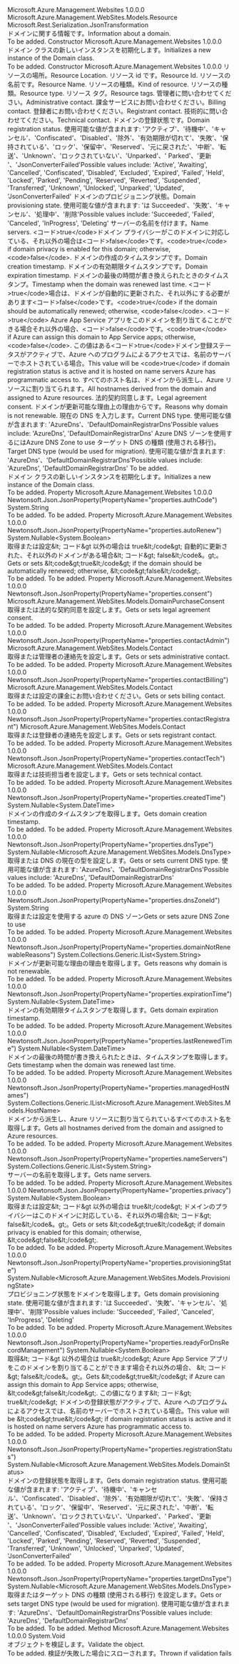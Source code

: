 <Type Name="Domain" FullName="Microsoft.Azure.Management.WebSites.Models.Domain">
  <TypeSignature Language="C#" Value="public class Domain : Microsoft.Azure.Management.WebSites.Models.Resource" />
  <TypeSignature Language="ILAsm" Value=".class public auto ansi beforefieldinit Domain extends Microsoft.Azure.Management.WebSites.Models.Resource" />
  <TypeSignature Language="DocId" Value="T:Microsoft.Azure.Management.WebSites.Models.Domain" />
  <TypeSignature Language="VB.NET" Value="Public Class Domain&#xA;Inherits Resource" />
  <TypeSignature Language="F#" Value="type Domain = class&#xA;    inherit Resource" />
  <AssemblyInfo>
    <AssemblyName>Microsoft.Azure.Management.Websites</AssemblyName>
    <AssemblyVersion>1.0.0.0</AssemblyVersion>
  </AssemblyInfo>
  <Base>
    <BaseTypeName>Microsoft.Azure.Management.WebSites.Models.Resource</BaseTypeName>
  </Base>
  <Interfaces />
  <Attributes>
    <Attribute>
      <AttributeName>Microsoft.Rest.Serialization.JsonTransformation</AttributeName>
    </Attribute>
  </Attributes>
  <Docs>
    <summary>
            <span data-ttu-id="e4c34-101">ドメインに関する情報です。</span><span class="sxs-lookup"><span data-stu-id="e4c34-101">Information about a domain.</span></span>
            </summary>
    <remarks>To be added.</remarks>
  </Docs>
  <Members>
    <Member MemberName=".ctor">
      <MemberSignature Language="C#" Value="public Domain ();" />
      <MemberSignature Language="ILAsm" Value=".method public hidebysig specialname rtspecialname instance void .ctor() cil managed" />
      <MemberSignature Language="DocId" Value="M:Microsoft.Azure.Management.WebSites.Models.Domain.#ctor" />
      <MemberSignature Language="VB.NET" Value="Public Sub New ()" />
      <MemberType>Constructor</MemberType>
      <AssemblyInfo>
        <AssemblyName>Microsoft.Azure.Management.Websites</AssemblyName>
        <AssemblyVersion>1.0.0.0</AssemblyVersion>
      </AssemblyInfo>
      <Parameters />
      <Docs>
        <summary>
            <span data-ttu-id="e4c34-102">ドメイン クラスの新しいインスタンスを初期化します。</span><span class="sxs-lookup"><span data-stu-id="e4c34-102">Initializes a new instance of the Domain class.</span></span>
            </summary>
        <remarks>To be added.</remarks>
      </Docs>
    </Member>
    <Member MemberName=".ctor">
      <MemberSignature Language="C#" Value="public Domain (string location, string id = null, string name = null, string kind = null, string type = null, System.Collections.Generic.IDictionary&lt;string,string&gt; tags = null, Microsoft.Azure.Management.WebSites.Models.Contact contactAdmin = null, Microsoft.Azure.Management.WebSites.Models.Contact contactBilling = null, Microsoft.Azure.Management.WebSites.Models.Contact contactRegistrant = null, Microsoft.Azure.Management.WebSites.Models.Contact contactTech = null, Nullable&lt;Microsoft.Azure.Management.WebSites.Models.DomainStatus&gt; registrationStatus = null, Nullable&lt;Microsoft.Azure.Management.WebSites.Models.ProvisioningState&gt; provisioningState = null, System.Collections.Generic.IList&lt;string&gt; nameServers = null, Nullable&lt;bool&gt; privacy = null, Nullable&lt;DateTime&gt; createdTime = null, Nullable&lt;DateTime&gt; expirationTime = null, Nullable&lt;DateTime&gt; lastRenewedTime = null, Nullable&lt;bool&gt; autoRenew = null, Nullable&lt;bool&gt; readyForDnsRecordManagement = null, System.Collections.Generic.IList&lt;Microsoft.Azure.Management.WebSites.Models.HostName&gt; managedHostNames = null, Microsoft.Azure.Management.WebSites.Models.DomainPurchaseConsent consent = null, System.Collections.Generic.IList&lt;string&gt; domainNotRenewableReasons = null, Nullable&lt;Microsoft.Azure.Management.WebSites.Models.DnsType&gt; dnsType = null, string dnsZoneId = null, Nullable&lt;Microsoft.Azure.Management.WebSites.Models.DnsType&gt; targetDnsType = null, string authCode = null);" />
      <MemberSignature Language="ILAsm" Value=".method public hidebysig specialname rtspecialname instance void .ctor(string location, string id, string name, string kind, string type, class System.Collections.Generic.IDictionary`2&lt;string, string&gt; tags, class Microsoft.Azure.Management.WebSites.Models.Contact contactAdmin, class Microsoft.Azure.Management.WebSites.Models.Contact contactBilling, class Microsoft.Azure.Management.WebSites.Models.Contact contactRegistrant, class Microsoft.Azure.Management.WebSites.Models.Contact contactTech, valuetype System.Nullable`1&lt;valuetype Microsoft.Azure.Management.WebSites.Models.DomainStatus&gt; registrationStatus, valuetype System.Nullable`1&lt;valuetype Microsoft.Azure.Management.WebSites.Models.ProvisioningState&gt; provisioningState, class System.Collections.Generic.IList`1&lt;string&gt; nameServers, valuetype System.Nullable`1&lt;bool&gt; privacy, valuetype System.Nullable`1&lt;valuetype System.DateTime&gt; createdTime, valuetype System.Nullable`1&lt;valuetype System.DateTime&gt; expirationTime, valuetype System.Nullable`1&lt;valuetype System.DateTime&gt; lastRenewedTime, valuetype System.Nullable`1&lt;bool&gt; autoRenew, valuetype System.Nullable`1&lt;bool&gt; readyForDnsRecordManagement, class System.Collections.Generic.IList`1&lt;class Microsoft.Azure.Management.WebSites.Models.HostName&gt; managedHostNames, class Microsoft.Azure.Management.WebSites.Models.DomainPurchaseConsent consent, class System.Collections.Generic.IList`1&lt;string&gt; domainNotRenewableReasons, valuetype System.Nullable`1&lt;valuetype Microsoft.Azure.Management.WebSites.Models.DnsType&gt; dnsType, string dnsZoneId, valuetype System.Nullable`1&lt;valuetype Microsoft.Azure.Management.WebSites.Models.DnsType&gt; targetDnsType, string authCode) cil managed" />
      <MemberSignature Language="DocId" Value="M:Microsoft.Azure.Management.WebSites.Models.Domain.#ctor(System.String,System.String,System.String,System.String,System.String,System.Collections.Generic.IDictionary{System.String,System.String},Microsoft.Azure.Management.WebSites.Models.Contact,Microsoft.Azure.Management.WebSites.Models.Contact,Microsoft.Azure.Management.WebSites.Models.Contact,Microsoft.Azure.Management.WebSites.Models.Contact,System.Nullable{Microsoft.Azure.Management.WebSites.Models.DomainStatus},System.Nullable{Microsoft.Azure.Management.WebSites.Models.ProvisioningState},System.Collections.Generic.IList{System.String},System.Nullable{System.Boolean},System.Nullable{System.DateTime},System.Nullable{System.DateTime},System.Nullable{System.DateTime},System.Nullable{System.Boolean},System.Nullable{System.Boolean},System.Collections.Generic.IList{Microsoft.Azure.Management.WebSites.Models.HostName},Microsoft.Azure.Management.WebSites.Models.DomainPurchaseConsent,System.Collections.Generic.IList{System.String},System.Nullable{Microsoft.Azure.Management.WebSites.Models.DnsType},System.String,System.Nullable{Microsoft.Azure.Management.WebSites.Models.DnsType},System.String)" />
      <MemberSignature Language="VB.NET" Value="Public Sub New (location As String, Optional id As String = null, Optional name As String = null, Optional kind As String = null, Optional type As String = null, Optional tags As IDictionary(Of String, String) = null, Optional contactAdmin As Contact = null, Optional contactBilling As Contact = null, Optional contactRegistrant As Contact = null, Optional contactTech As Contact = null, Optional registrationStatus As Nullable(Of DomainStatus) = null, Optional provisioningState As Nullable(Of ProvisioningState) = null, Optional nameServers As IList(Of String) = null, Optional privacy As Nullable(Of Boolean) = null, Optional createdTime As Nullable(Of DateTime) = null, Optional expirationTime As Nullable(Of DateTime) = null, Optional lastRenewedTime As Nullable(Of DateTime) = null, Optional autoRenew As Nullable(Of Boolean) = null, Optional readyForDnsRecordManagement As Nullable(Of Boolean) = null, Optional managedHostNames As IList(Of HostName) = null, Optional consent As DomainPurchaseConsent = null, Optional domainNotRenewableReasons As IList(Of String) = null, Optional dnsType As Nullable(Of DnsType) = null, Optional dnsZoneId As String = null, Optional targetDnsType As Nullable(Of DnsType) = null, Optional authCode As String = null)" />
      <MemberSignature Language="F#" Value="new Microsoft.Azure.Management.WebSites.Models.Domain : string * string * string * string * string * System.Collections.Generic.IDictionary&lt;string, string&gt; * Microsoft.Azure.Management.WebSites.Models.Contact * Microsoft.Azure.Management.WebSites.Models.Contact * Microsoft.Azure.Management.WebSites.Models.Contact * Microsoft.Azure.Management.WebSites.Models.Contact * Nullable&lt;Microsoft.Azure.Management.WebSites.Models.DomainStatus&gt; * Nullable&lt;Microsoft.Azure.Management.WebSites.Models.ProvisioningState&gt; * System.Collections.Generic.IList&lt;string&gt; * Nullable&lt;bool&gt; * Nullable&lt;DateTime&gt; * Nullable&lt;DateTime&gt; * Nullable&lt;DateTime&gt; * Nullable&lt;bool&gt; * Nullable&lt;bool&gt; * System.Collections.Generic.IList&lt;Microsoft.Azure.Management.WebSites.Models.HostName&gt; * Microsoft.Azure.Management.WebSites.Models.DomainPurchaseConsent * System.Collections.Generic.IList&lt;string&gt; * Nullable&lt;Microsoft.Azure.Management.WebSites.Models.DnsType&gt; * string * Nullable&lt;Microsoft.Azure.Management.WebSites.Models.DnsType&gt; * string -&gt; Microsoft.Azure.Management.WebSites.Models.Domain" Usage="new Microsoft.Azure.Management.WebSites.Models.Domain (location, id, name, kind, type, tags, contactAdmin, contactBilling, contactRegistrant, contactTech, registrationStatus, provisioningState, nameServers, privacy, createdTime, expirationTime, lastRenewedTime, autoRenew, readyForDnsRecordManagement, managedHostNames, consent, domainNotRenewableReasons, dnsType, dnsZoneId, targetDnsType, authCode)" />
      <MemberType>Constructor</MemberType>
      <AssemblyInfo>
        <AssemblyName>Microsoft.Azure.Management.Websites</AssemblyName>
        <AssemblyVersion>1.0.0.0</AssemblyVersion>
      </AssemblyInfo>
      <Parameters>
        <Parameter Name="location" Type="System.String" />
        <Parameter Name="id" Type="System.String" />
        <Parameter Name="name" Type="System.String" />
        <Parameter Name="kind" Type="System.String" />
        <Parameter Name="type" Type="System.String" />
        <Parameter Name="tags" Type="System.Collections.Generic.IDictionary&lt;System.String,System.String&gt;" />
        <Parameter Name="contactAdmin" Type="Microsoft.Azure.Management.WebSites.Models.Contact" />
        <Parameter Name="contactBilling" Type="Microsoft.Azure.Management.WebSites.Models.Contact" />
        <Parameter Name="contactRegistrant" Type="Microsoft.Azure.Management.WebSites.Models.Contact" />
        <Parameter Name="contactTech" Type="Microsoft.Azure.Management.WebSites.Models.Contact" />
        <Parameter Name="registrationStatus" Type="System.Nullable&lt;Microsoft.Azure.Management.WebSites.Models.DomainStatus&gt;" />
        <Parameter Name="provisioningState" Type="System.Nullable&lt;Microsoft.Azure.Management.WebSites.Models.ProvisioningState&gt;" />
        <Parameter Name="nameServers" Type="System.Collections.Generic.IList&lt;System.String&gt;" />
        <Parameter Name="privacy" Type="System.Nullable&lt;System.Boolean&gt;" />
        <Parameter Name="createdTime" Type="System.Nullable&lt;System.DateTime&gt;" />
        <Parameter Name="expirationTime" Type="System.Nullable&lt;System.DateTime&gt;" />
        <Parameter Name="lastRenewedTime" Type="System.Nullable&lt;System.DateTime&gt;" />
        <Parameter Name="autoRenew" Type="System.Nullable&lt;System.Boolean&gt;" />
        <Parameter Name="readyForDnsRecordManagement" Type="System.Nullable&lt;System.Boolean&gt;" />
        <Parameter Name="managedHostNames" Type="System.Collections.Generic.IList&lt;Microsoft.Azure.Management.WebSites.Models.HostName&gt;" />
        <Parameter Name="consent" Type="Microsoft.Azure.Management.WebSites.Models.DomainPurchaseConsent" />
        <Parameter Name="domainNotRenewableReasons" Type="System.Collections.Generic.IList&lt;System.String&gt;" />
        <Parameter Name="dnsType" Type="System.Nullable&lt;Microsoft.Azure.Management.WebSites.Models.DnsType&gt;" />
        <Parameter Name="dnsZoneId" Type="System.String" />
        <Parameter Name="targetDnsType" Type="System.Nullable&lt;Microsoft.Azure.Management.WebSites.Models.DnsType&gt;" />
        <Parameter Name="authCode" Type="System.String" />
      </Parameters>
      <Docs>
        <param name="location"><span data-ttu-id="e4c34-103">リソースの場所。</span><span class="sxs-lookup"><span data-stu-id="e4c34-103">Resource Location.</span></span></param>
        <param name="id"><span data-ttu-id="e4c34-104">リソース id です。</span><span class="sxs-lookup"><span data-stu-id="e4c34-104">Resource Id.</span></span></param>
        <param name="name"><span data-ttu-id="e4c34-105">リソースの名前です。</span><span class="sxs-lookup"><span data-stu-id="e4c34-105">Resource Name.</span></span></param>
        <param name="kind"><span data-ttu-id="e4c34-106">リソースの種類。</span><span class="sxs-lookup"><span data-stu-id="e4c34-106">Kind of resource.</span></span></param>
        <param name="type"><span data-ttu-id="e4c34-107">リソースの種類。</span><span class="sxs-lookup"><span data-stu-id="e4c34-107">Resource type.</span></span></param>
        <param name="tags"><span data-ttu-id="e4c34-108">リソース タグ。</span><span class="sxs-lookup"><span data-stu-id="e4c34-108">Resource tags.</span></span></param>
        <param name="contactAdmin"><span data-ttu-id="e4c34-109">管理者に問い合わせてください。</span><span class="sxs-lookup"><span data-stu-id="e4c34-109">Administrative contact.</span></span></param>
        <param name="contactBilling"><span data-ttu-id="e4c34-110">課金サービスにお問い合わせください。</span><span class="sxs-lookup"><span data-stu-id="e4c34-110">Billing contact.</span></span></param>
        <param name="contactRegistrant"><span data-ttu-id="e4c34-111">登録者にお問い合わせください。</span><span class="sxs-lookup"><span data-stu-id="e4c34-111">Registrant contact.</span></span></param>
        <param name="contactTech"><span data-ttu-id="e4c34-112">技術的に問い合わせてください。</span><span class="sxs-lookup"><span data-stu-id="e4c34-112">Technical contact.</span></span></param>
        <param name="registrationStatus"><span data-ttu-id="e4c34-113">ドメインの登録状態です。</span><span class="sxs-lookup"><span data-stu-id="e4c34-113">Domain registration status.</span></span>
            <span data-ttu-id="e4c34-114">使用可能な値が含まれます: 'アクティブ'、'待機中'、'キャンセル'、'Confiscated'、'Disabled'、'除外'、'有効期限が切れて'、'失敗'、'保持されている'、'ロック'、'保留中'、'Reserved'、'元に戻された'、'中断'、'転送'、'Unknown'、'ロックされていない'、'Unparked'、' Parked'、'更新 '、'JsonConverterFailed'</span><span class="sxs-lookup"><span data-stu-id="e4c34-114">Possible values include: 'Active', 'Awaiting', 'Cancelled', 'Confiscated', 'Disabled', 'Excluded', 'Expired', 'Failed', 'Held', 'Locked', 'Parked', 'Pending', 'Reserved', 'Reverted', 'Suspended', 'Transferred', 'Unknown', 'Unlocked', 'Unparked', 'Updated', 'JsonConverterFailed'</span></span></param>
        <param name="provisioningState"><span data-ttu-id="e4c34-115">ドメインのプロビジョニング状態。</span><span class="sxs-lookup"><span data-stu-id="e4c34-115">Domain provisioning state.</span></span> <span data-ttu-id="e4c34-116">使用可能な値が含まれます: 'は Succeeded'、'失敗'、'キャンセル'、'処理中'、'削除'</span><span class="sxs-lookup"><span data-stu-id="e4c34-116">Possible values include: 'Succeeded', 'Failed', 'Canceled', 'InProgress', 'Deleting'</span></span></param>
        <param name="nameServers"><span data-ttu-id="e4c34-117">サーバーの名前を付けます。</span><span class="sxs-lookup"><span data-stu-id="e4c34-117">Name servers.</span></span></param>
        <param name="privacy"><span data-ttu-id="e4c34-118">&lt;コード&gt;true&lt;/code&gt;ドメイン プライバシーがこのドメインに対応している、それ以外の場合は&lt;コード&gt;false&lt;/code&gt;です。</span><span class="sxs-lookup"><span data-stu-id="e4c34-118">&lt;code&gt;true&lt;/code&gt; if domain privacy is enabled for this domain; otherwise, &lt;code&gt;false&lt;/code&gt;.</span></span></param>
        <param name="createdTime"><span data-ttu-id="e4c34-119">ドメインの作成のタイムスタンプです。</span><span class="sxs-lookup"><span data-stu-id="e4c34-119">Domain creation timestamp.</span></span></param>
        <param name="expirationTime"><span data-ttu-id="e4c34-120">ドメインの有効期限タイムスタンプです。</span><span class="sxs-lookup"><span data-stu-id="e4c34-120">Domain expiration timestamp.</span></span></param>
        <param name="lastRenewedTime"><span data-ttu-id="e4c34-121">ドメインの最後の時間が書き換えられたときのタイムスタンプ。</span><span class="sxs-lookup"><span data-stu-id="e4c34-121">Timestamp when the domain was renewed last time.</span></span></param>
        <param name="autoRenew"><span data-ttu-id="e4c34-122">&lt;コード&gt;true&lt;/code&gt;場合は、ドメインが自動的に更新された、それ以外にする必要があります&lt;コード&gt;false&lt;/code&gt;です。</span><span class="sxs-lookup"><span data-stu-id="e4c34-122">&lt;code&gt;true&lt;/code&gt; if the domain should be automatically renewed; otherwise, &lt;code&gt;false&lt;/code&gt;.</span></span></param>
        <param name="readyForDnsRecordManagement"><span data-ttu-id="e4c34-123">&lt;コード&gt;true&lt;/code&gt; Azure App Service アプリをこのドメインを割り当てることができる場合それ以外の場合、&lt;コード&gt;false&lt;/code&gt;です。</span><span class="sxs-lookup"><span data-stu-id="e4c34-123">&lt;code&gt;true&lt;/code&gt; if Azure can assign this domain to App Service apps; otherwise, &lt;code&gt;false&lt;/code&gt;.</span></span> <span data-ttu-id="e4c34-124">この値はある&lt;コード&gt;true&lt;/code&gt;ドメイン登録ステータスがアクティブで、Azure へのプログラムによるアクセスでは、名前のサーバーでホストされている場合。</span><span class="sxs-lookup"><span data-stu-id="e4c34-124">This value will be &lt;code&gt;true&lt;/code&gt; if domain registration status is active and it is hosted on name servers Azure has programmatic access to.</span></span></param>
        <param name="managedHostNames"><span data-ttu-id="e4c34-125">すべてのホスト名は、ドメインから派生し、Azure リソースに割り当てられます。</span><span class="sxs-lookup"><span data-stu-id="e4c34-125">All hostnames derived from the domain and assigned to Azure resources.</span></span></param>
        <param name="consent"><span data-ttu-id="e4c34-126">法的契約同意します。</span><span class="sxs-lookup"><span data-stu-id="e4c34-126">Legal agreement consent.</span></span></param>
        <param name="domainNotRenewableReasons"><span data-ttu-id="e4c34-127">ドメインが更新可能な理由上の理由からです。</span><span class="sxs-lookup"><span data-stu-id="e4c34-127">Reasons why domain is not renewable.</span></span></param>
        <param name="dnsType"><span data-ttu-id="e4c34-128">現在の DNS を入力します。</span><span class="sxs-lookup"><span data-stu-id="e4c34-128">Current DNS type.</span></span> <span data-ttu-id="e4c34-129">使用可能な値が含まれます: 'AzureDns'、'DefaultDomainRegistrarDns'</span><span class="sxs-lookup"><span data-stu-id="e4c34-129">Possible values include: 'AzureDns', 'DefaultDomainRegistrarDns'</span></span></param>
        <param name="dnsZoneId"><span data-ttu-id="e4c34-130">Azure DNS ゾーンを使用するには</span><span class="sxs-lookup"><span data-stu-id="e4c34-130">Azure DNS Zone to use</span></span></param>
        <param name="targetDnsType"><span data-ttu-id="e4c34-131">ターゲット DNS の種類 (使用される移行)。</span><span class="sxs-lookup"><span data-stu-id="e4c34-131">Target DNS type (would be used for migration).</span></span> <span data-ttu-id="e4c34-132">使用可能な値が含まれます: 'AzureDns'、'DefaultDomainRegistrarDns'</span><span class="sxs-lookup"><span data-stu-id="e4c34-132">Possible values include: 'AzureDns', 'DefaultDomainRegistrarDns'</span></span></param>
        <param name="authCode">To be added.</param>
        <summary>
            <span data-ttu-id="e4c34-133">ドメイン クラスの新しいインスタンスを初期化します。</span><span class="sxs-lookup"><span data-stu-id="e4c34-133">Initializes a new instance of the Domain class.</span></span>
            </summary>
        <remarks>To be added.</remarks>
      </Docs>
    </Member>
    <Member MemberName="AuthCode">
      <MemberSignature Language="C#" Value="public string AuthCode { get; set; }" />
      <MemberSignature Language="ILAsm" Value=".property instance string AuthCode" />
      <MemberSignature Language="DocId" Value="P:Microsoft.Azure.Management.WebSites.Models.Domain.AuthCode" />
      <MemberSignature Language="VB.NET" Value="Public Property AuthCode As String" />
      <MemberSignature Language="F#" Value="member this.AuthCode : string with get, set" Usage="Microsoft.Azure.Management.WebSites.Models.Domain.AuthCode" />
      <MemberType>Property</MemberType>
      <AssemblyInfo>
        <AssemblyName>Microsoft.Azure.Management.Websites</AssemblyName>
        <AssemblyVersion>1.0.0.0</AssemblyVersion>
      </AssemblyInfo>
      <Attributes>
        <Attribute>
          <AttributeName>Newtonsoft.Json.JsonProperty(PropertyName="properties.authCode")</AttributeName>
        </Attribute>
      </Attributes>
      <ReturnValue>
        <ReturnType>System.String</ReturnType>
      </ReturnValue>
      <Docs>
        <summary />
        <value>To be added.</value>
        <remarks>To be added.</remarks>
      </Docs>
    </Member>
    <Member MemberName="AutoRenew">
      <MemberSignature Language="C#" Value="public Nullable&lt;bool&gt; AutoRenew { get; set; }" />
      <MemberSignature Language="ILAsm" Value=".property instance valuetype System.Nullable`1&lt;bool&gt; AutoRenew" />
      <MemberSignature Language="DocId" Value="P:Microsoft.Azure.Management.WebSites.Models.Domain.AutoRenew" />
      <MemberSignature Language="VB.NET" Value="Public Property AutoRenew As Nullable(Of Boolean)" />
      <MemberSignature Language="F#" Value="member this.AutoRenew : Nullable&lt;bool&gt; with get, set" Usage="Microsoft.Azure.Management.WebSites.Models.Domain.AutoRenew" />
      <MemberType>Property</MemberType>
      <AssemblyInfo>
        <AssemblyName>Microsoft.Azure.Management.Websites</AssemblyName>
        <AssemblyVersion>1.0.0.0</AssemblyVersion>
      </AssemblyInfo>
      <Attributes>
        <Attribute>
          <AttributeName>Newtonsoft.Json.JsonProperty(PropertyName="properties.autoRenew")</AttributeName>
        </Attribute>
      </Attributes>
      <ReturnValue>
        <ReturnType>System.Nullable&lt;System.Boolean&gt;</ReturnType>
      </ReturnValue>
      <Docs>
        <summary>
            <span data-ttu-id="e4c34-134">取得または設定&amp;lt; コード&amp;gt 以外の場合は true&amp;lt;/code&amp;gt; 自動的に更新された、それ以外のドメインがある場合&amp;lt; コード&amp;gt; false&amp;lt;/code&amp;。gt;。</span><span class="sxs-lookup"><span data-stu-id="e4c34-134">Gets or sets &amp;lt;code&amp;gt;true&amp;lt;/code&amp;gt; if the domain should be automatically renewed; otherwise, &amp;lt;code&amp;gt;false&amp;lt;/code&amp;gt;.</span></span>
            </summary>
        <value>To be added.</value>
        <remarks>To be added.</remarks>
      </Docs>
    </Member>
    <Member MemberName="Consent">
      <MemberSignature Language="C#" Value="public Microsoft.Azure.Management.WebSites.Models.DomainPurchaseConsent Consent { get; set; }" />
      <MemberSignature Language="ILAsm" Value=".property instance class Microsoft.Azure.Management.WebSites.Models.DomainPurchaseConsent Consent" />
      <MemberSignature Language="DocId" Value="P:Microsoft.Azure.Management.WebSites.Models.Domain.Consent" />
      <MemberSignature Language="VB.NET" Value="Public Property Consent As DomainPurchaseConsent" />
      <MemberSignature Language="F#" Value="member this.Consent : Microsoft.Azure.Management.WebSites.Models.DomainPurchaseConsent with get, set" Usage="Microsoft.Azure.Management.WebSites.Models.Domain.Consent" />
      <MemberType>Property</MemberType>
      <AssemblyInfo>
        <AssemblyName>Microsoft.Azure.Management.Websites</AssemblyName>
        <AssemblyVersion>1.0.0.0</AssemblyVersion>
      </AssemblyInfo>
      <Attributes>
        <Attribute>
          <AttributeName>Newtonsoft.Json.JsonProperty(PropertyName="properties.consent")</AttributeName>
        </Attribute>
      </Attributes>
      <ReturnValue>
        <ReturnType>Microsoft.Azure.Management.WebSites.Models.DomainPurchaseConsent</ReturnType>
      </ReturnValue>
      <Docs>
        <summary>
            <span data-ttu-id="e4c34-135">取得または法的な契約同意を設定します。</span><span class="sxs-lookup"><span data-stu-id="e4c34-135">Gets or sets legal agreement consent.</span></span>
            </summary>
        <value>To be added.</value>
        <remarks>To be added.</remarks>
      </Docs>
    </Member>
    <Member MemberName="ContactAdmin">
      <MemberSignature Language="C#" Value="public Microsoft.Azure.Management.WebSites.Models.Contact ContactAdmin { get; set; }" />
      <MemberSignature Language="ILAsm" Value=".property instance class Microsoft.Azure.Management.WebSites.Models.Contact ContactAdmin" />
      <MemberSignature Language="DocId" Value="P:Microsoft.Azure.Management.WebSites.Models.Domain.ContactAdmin" />
      <MemberSignature Language="VB.NET" Value="Public Property ContactAdmin As Contact" />
      <MemberSignature Language="F#" Value="member this.ContactAdmin : Microsoft.Azure.Management.WebSites.Models.Contact with get, set" Usage="Microsoft.Azure.Management.WebSites.Models.Domain.ContactAdmin" />
      <MemberType>Property</MemberType>
      <AssemblyInfo>
        <AssemblyName>Microsoft.Azure.Management.Websites</AssemblyName>
        <AssemblyVersion>1.0.0.0</AssemblyVersion>
      </AssemblyInfo>
      <Attributes>
        <Attribute>
          <AttributeName>Newtonsoft.Json.JsonProperty(PropertyName="properties.contactAdmin")</AttributeName>
        </Attribute>
      </Attributes>
      <ReturnValue>
        <ReturnType>Microsoft.Azure.Management.WebSites.Models.Contact</ReturnType>
      </ReturnValue>
      <Docs>
        <summary>
            <span data-ttu-id="e4c34-136">取得または管理者の連絡先を設定します。</span><span class="sxs-lookup"><span data-stu-id="e4c34-136">Gets or sets administrative contact.</span></span>
            </summary>
        <value>To be added.</value>
        <remarks>To be added.</remarks>
      </Docs>
    </Member>
    <Member MemberName="ContactBilling">
      <MemberSignature Language="C#" Value="public Microsoft.Azure.Management.WebSites.Models.Contact ContactBilling { get; set; }" />
      <MemberSignature Language="ILAsm" Value=".property instance class Microsoft.Azure.Management.WebSites.Models.Contact ContactBilling" />
      <MemberSignature Language="DocId" Value="P:Microsoft.Azure.Management.WebSites.Models.Domain.ContactBilling" />
      <MemberSignature Language="VB.NET" Value="Public Property ContactBilling As Contact" />
      <MemberSignature Language="F#" Value="member this.ContactBilling : Microsoft.Azure.Management.WebSites.Models.Contact with get, set" Usage="Microsoft.Azure.Management.WebSites.Models.Domain.ContactBilling" />
      <MemberType>Property</MemberType>
      <AssemblyInfo>
        <AssemblyName>Microsoft.Azure.Management.Websites</AssemblyName>
        <AssemblyVersion>1.0.0.0</AssemblyVersion>
      </AssemblyInfo>
      <Attributes>
        <Attribute>
          <AttributeName>Newtonsoft.Json.JsonProperty(PropertyName="properties.contactBilling")</AttributeName>
        </Attribute>
      </Attributes>
      <ReturnValue>
        <ReturnType>Microsoft.Azure.Management.WebSites.Models.Contact</ReturnType>
      </ReturnValue>
      <Docs>
        <summary>
            <span data-ttu-id="e4c34-137">取得または設定の課金にお問い合わせください。</span><span class="sxs-lookup"><span data-stu-id="e4c34-137">Gets or sets billing contact.</span></span>
            </summary>
        <value>To be added.</value>
        <remarks>To be added.</remarks>
      </Docs>
    </Member>
    <Member MemberName="ContactRegistrant">
      <MemberSignature Language="C#" Value="public Microsoft.Azure.Management.WebSites.Models.Contact ContactRegistrant { get; set; }" />
      <MemberSignature Language="ILAsm" Value=".property instance class Microsoft.Azure.Management.WebSites.Models.Contact ContactRegistrant" />
      <MemberSignature Language="DocId" Value="P:Microsoft.Azure.Management.WebSites.Models.Domain.ContactRegistrant" />
      <MemberSignature Language="VB.NET" Value="Public Property ContactRegistrant As Contact" />
      <MemberSignature Language="F#" Value="member this.ContactRegistrant : Microsoft.Azure.Management.WebSites.Models.Contact with get, set" Usage="Microsoft.Azure.Management.WebSites.Models.Domain.ContactRegistrant" />
      <MemberType>Property</MemberType>
      <AssemblyInfo>
        <AssemblyName>Microsoft.Azure.Management.Websites</AssemblyName>
        <AssemblyVersion>1.0.0.0</AssemblyVersion>
      </AssemblyInfo>
      <Attributes>
        <Attribute>
          <AttributeName>Newtonsoft.Json.JsonProperty(PropertyName="properties.contactRegistrant")</AttributeName>
        </Attribute>
      </Attributes>
      <ReturnValue>
        <ReturnType>Microsoft.Azure.Management.WebSites.Models.Contact</ReturnType>
      </ReturnValue>
      <Docs>
        <summary>
            <span data-ttu-id="e4c34-138">取得または登録者の連絡先を設定します。</span><span class="sxs-lookup"><span data-stu-id="e4c34-138">Gets or sets registrant contact.</span></span>
            </summary>
        <value>To be added.</value>
        <remarks>To be added.</remarks>
      </Docs>
    </Member>
    <Member MemberName="ContactTech">
      <MemberSignature Language="C#" Value="public Microsoft.Azure.Management.WebSites.Models.Contact ContactTech { get; set; }" />
      <MemberSignature Language="ILAsm" Value=".property instance class Microsoft.Azure.Management.WebSites.Models.Contact ContactTech" />
      <MemberSignature Language="DocId" Value="P:Microsoft.Azure.Management.WebSites.Models.Domain.ContactTech" />
      <MemberSignature Language="VB.NET" Value="Public Property ContactTech As Contact" />
      <MemberSignature Language="F#" Value="member this.ContactTech : Microsoft.Azure.Management.WebSites.Models.Contact with get, set" Usage="Microsoft.Azure.Management.WebSites.Models.Domain.ContactTech" />
      <MemberType>Property</MemberType>
      <AssemblyInfo>
        <AssemblyName>Microsoft.Azure.Management.Websites</AssemblyName>
        <AssemblyVersion>1.0.0.0</AssemblyVersion>
      </AssemblyInfo>
      <Attributes>
        <Attribute>
          <AttributeName>Newtonsoft.Json.JsonProperty(PropertyName="properties.contactTech")</AttributeName>
        </Attribute>
      </Attributes>
      <ReturnValue>
        <ReturnType>Microsoft.Azure.Management.WebSites.Models.Contact</ReturnType>
      </ReturnValue>
      <Docs>
        <summary>
            <span data-ttu-id="e4c34-139">取得または技術担当者を設定します。</span><span class="sxs-lookup"><span data-stu-id="e4c34-139">Gets or sets technical contact.</span></span>
            </summary>
        <value>To be added.</value>
        <remarks>To be added.</remarks>
      </Docs>
    </Member>
    <Member MemberName="CreatedTime">
      <MemberSignature Language="C#" Value="public Nullable&lt;DateTime&gt; CreatedTime { get; }" />
      <MemberSignature Language="ILAsm" Value=".property instance valuetype System.Nullable`1&lt;valuetype System.DateTime&gt; CreatedTime" />
      <MemberSignature Language="DocId" Value="P:Microsoft.Azure.Management.WebSites.Models.Domain.CreatedTime" />
      <MemberSignature Language="VB.NET" Value="Public ReadOnly Property CreatedTime As Nullable(Of DateTime)" />
      <MemberSignature Language="F#" Value="member this.CreatedTime : Nullable&lt;DateTime&gt;" Usage="Microsoft.Azure.Management.WebSites.Models.Domain.CreatedTime" />
      <MemberType>Property</MemberType>
      <AssemblyInfo>
        <AssemblyName>Microsoft.Azure.Management.Websites</AssemblyName>
        <AssemblyVersion>1.0.0.0</AssemblyVersion>
      </AssemblyInfo>
      <Attributes>
        <Attribute>
          <AttributeName>Newtonsoft.Json.JsonProperty(PropertyName="properties.createdTime")</AttributeName>
        </Attribute>
      </Attributes>
      <ReturnValue>
        <ReturnType>System.Nullable&lt;System.DateTime&gt;</ReturnType>
      </ReturnValue>
      <Docs>
        <summary>
            <span data-ttu-id="e4c34-140">ドメインの作成のタイムスタンプを取得します。</span><span class="sxs-lookup"><span data-stu-id="e4c34-140">Gets domain creation timestamp.</span></span>
            </summary>
        <value>To be added.</value>
        <remarks>To be added.</remarks>
      </Docs>
    </Member>
    <Member MemberName="DnsType">
      <MemberSignature Language="C#" Value="public Nullable&lt;Microsoft.Azure.Management.WebSites.Models.DnsType&gt; DnsType { get; set; }" />
      <MemberSignature Language="ILAsm" Value=".property instance valuetype System.Nullable`1&lt;valuetype Microsoft.Azure.Management.WebSites.Models.DnsType&gt; DnsType" />
      <MemberSignature Language="DocId" Value="P:Microsoft.Azure.Management.WebSites.Models.Domain.DnsType" />
      <MemberSignature Language="VB.NET" Value="Public Property DnsType As Nullable(Of DnsType)" />
      <MemberSignature Language="F#" Value="member this.DnsType : Nullable&lt;Microsoft.Azure.Management.WebSites.Models.DnsType&gt; with get, set" Usage="Microsoft.Azure.Management.WebSites.Models.Domain.DnsType" />
      <MemberType>Property</MemberType>
      <AssemblyInfo>
        <AssemblyName>Microsoft.Azure.Management.Websites</AssemblyName>
        <AssemblyVersion>1.0.0.0</AssemblyVersion>
      </AssemblyInfo>
      <Attributes>
        <Attribute>
          <AttributeName>Newtonsoft.Json.JsonProperty(PropertyName="properties.dnsType")</AttributeName>
        </Attribute>
      </Attributes>
      <ReturnValue>
        <ReturnType>System.Nullable&lt;Microsoft.Azure.Management.WebSites.Models.DnsType&gt;</ReturnType>
      </ReturnValue>
      <Docs>
        <summary>
            <span data-ttu-id="e4c34-141">取得または DNS の現在の型を設定します。</span><span class="sxs-lookup"><span data-stu-id="e4c34-141">Gets or sets current DNS type.</span></span> <span data-ttu-id="e4c34-142">使用可能な値が含まれます: 'AzureDns'、'DefaultDomainRegistrarDns'</span><span class="sxs-lookup"><span data-stu-id="e4c34-142">Possible values include: 'AzureDns', 'DefaultDomainRegistrarDns'</span></span>
            </summary>
        <value>To be added.</value>
        <remarks>To be added.</remarks>
      </Docs>
    </Member>
    <Member MemberName="DnsZoneId">
      <MemberSignature Language="C#" Value="public string DnsZoneId { get; set; }" />
      <MemberSignature Language="ILAsm" Value=".property instance string DnsZoneId" />
      <MemberSignature Language="DocId" Value="P:Microsoft.Azure.Management.WebSites.Models.Domain.DnsZoneId" />
      <MemberSignature Language="VB.NET" Value="Public Property DnsZoneId As String" />
      <MemberSignature Language="F#" Value="member this.DnsZoneId : string with get, set" Usage="Microsoft.Azure.Management.WebSites.Models.Domain.DnsZoneId" />
      <MemberType>Property</MemberType>
      <AssemblyInfo>
        <AssemblyName>Microsoft.Azure.Management.Websites</AssemblyName>
        <AssemblyVersion>1.0.0.0</AssemblyVersion>
      </AssemblyInfo>
      <Attributes>
        <Attribute>
          <AttributeName>Newtonsoft.Json.JsonProperty(PropertyName="properties.dnsZoneId")</AttributeName>
        </Attribute>
      </Attributes>
      <ReturnValue>
        <ReturnType>System.String</ReturnType>
      </ReturnValue>
      <Docs>
        <summary>
            <span data-ttu-id="e4c34-143">取得または設定を使用する azure の DNS ゾーン</span><span class="sxs-lookup"><span data-stu-id="e4c34-143">Gets or sets azure DNS Zone to use</span></span>
            </summary>
        <value>To be added.</value>
        <remarks>To be added.</remarks>
      </Docs>
    </Member>
    <Member MemberName="DomainNotRenewableReasons">
      <MemberSignature Language="C#" Value="public System.Collections.Generic.IList&lt;string&gt; DomainNotRenewableReasons { get; }" />
      <MemberSignature Language="ILAsm" Value=".property instance class System.Collections.Generic.IList`1&lt;string&gt; DomainNotRenewableReasons" />
      <MemberSignature Language="DocId" Value="P:Microsoft.Azure.Management.WebSites.Models.Domain.DomainNotRenewableReasons" />
      <MemberSignature Language="VB.NET" Value="Public ReadOnly Property DomainNotRenewableReasons As IList(Of String)" />
      <MemberSignature Language="F#" Value="member this.DomainNotRenewableReasons : System.Collections.Generic.IList&lt;string&gt;" Usage="Microsoft.Azure.Management.WebSites.Models.Domain.DomainNotRenewableReasons" />
      <MemberType>Property</MemberType>
      <AssemblyInfo>
        <AssemblyName>Microsoft.Azure.Management.Websites</AssemblyName>
        <AssemblyVersion>1.0.0.0</AssemblyVersion>
      </AssemblyInfo>
      <Attributes>
        <Attribute>
          <AttributeName>Newtonsoft.Json.JsonProperty(PropertyName="properties.domainNotRenewableReasons")</AttributeName>
        </Attribute>
      </Attributes>
      <ReturnValue>
        <ReturnType>System.Collections.Generic.IList&lt;System.String&gt;</ReturnType>
      </ReturnValue>
      <Docs>
        <summary>
            <span data-ttu-id="e4c34-144">ドメインが更新可能な理由の理由を取得します。</span><span class="sxs-lookup"><span data-stu-id="e4c34-144">Gets reasons why domain is not renewable.</span></span>
            </summary>
        <value>To be added.</value>
        <remarks>To be added.</remarks>
      </Docs>
    </Member>
    <Member MemberName="ExpirationTime">
      <MemberSignature Language="C#" Value="public Nullable&lt;DateTime&gt; ExpirationTime { get; }" />
      <MemberSignature Language="ILAsm" Value=".property instance valuetype System.Nullable`1&lt;valuetype System.DateTime&gt; ExpirationTime" />
      <MemberSignature Language="DocId" Value="P:Microsoft.Azure.Management.WebSites.Models.Domain.ExpirationTime" />
      <MemberSignature Language="VB.NET" Value="Public ReadOnly Property ExpirationTime As Nullable(Of DateTime)" />
      <MemberSignature Language="F#" Value="member this.ExpirationTime : Nullable&lt;DateTime&gt;" Usage="Microsoft.Azure.Management.WebSites.Models.Domain.ExpirationTime" />
      <MemberType>Property</MemberType>
      <AssemblyInfo>
        <AssemblyName>Microsoft.Azure.Management.Websites</AssemblyName>
        <AssemblyVersion>1.0.0.0</AssemblyVersion>
      </AssemblyInfo>
      <Attributes>
        <Attribute>
          <AttributeName>Newtonsoft.Json.JsonProperty(PropertyName="properties.expirationTime")</AttributeName>
        </Attribute>
      </Attributes>
      <ReturnValue>
        <ReturnType>System.Nullable&lt;System.DateTime&gt;</ReturnType>
      </ReturnValue>
      <Docs>
        <summary>
            <span data-ttu-id="e4c34-145">ドメインの有効期限タイムスタンプを取得します。</span><span class="sxs-lookup"><span data-stu-id="e4c34-145">Gets domain expiration timestamp.</span></span>
            </summary>
        <value>To be added.</value>
        <remarks>To be added.</remarks>
      </Docs>
    </Member>
    <Member MemberName="LastRenewedTime">
      <MemberSignature Language="C#" Value="public Nullable&lt;DateTime&gt; LastRenewedTime { get; }" />
      <MemberSignature Language="ILAsm" Value=".property instance valuetype System.Nullable`1&lt;valuetype System.DateTime&gt; LastRenewedTime" />
      <MemberSignature Language="DocId" Value="P:Microsoft.Azure.Management.WebSites.Models.Domain.LastRenewedTime" />
      <MemberSignature Language="VB.NET" Value="Public ReadOnly Property LastRenewedTime As Nullable(Of DateTime)" />
      <MemberSignature Language="F#" Value="member this.LastRenewedTime : Nullable&lt;DateTime&gt;" Usage="Microsoft.Azure.Management.WebSites.Models.Domain.LastRenewedTime" />
      <MemberType>Property</MemberType>
      <AssemblyInfo>
        <AssemblyName>Microsoft.Azure.Management.Websites</AssemblyName>
        <AssemblyVersion>1.0.0.0</AssemblyVersion>
      </AssemblyInfo>
      <Attributes>
        <Attribute>
          <AttributeName>Newtonsoft.Json.JsonProperty(PropertyName="properties.lastRenewedTime")</AttributeName>
        </Attribute>
      </Attributes>
      <ReturnValue>
        <ReturnType>System.Nullable&lt;System.DateTime&gt;</ReturnType>
      </ReturnValue>
      <Docs>
        <summary>
            <span data-ttu-id="e4c34-146">ドメインの最後の時間が書き換えられたときは、タイムスタンプを取得します。</span><span class="sxs-lookup"><span data-stu-id="e4c34-146">Gets timestamp when the domain was renewed last time.</span></span>
            </summary>
        <value>To be added.</value>
        <remarks>To be added.</remarks>
      </Docs>
    </Member>
    <Member MemberName="ManagedHostNames">
      <MemberSignature Language="C#" Value="public System.Collections.Generic.IList&lt;Microsoft.Azure.Management.WebSites.Models.HostName&gt; ManagedHostNames { get; }" />
      <MemberSignature Language="ILAsm" Value=".property instance class System.Collections.Generic.IList`1&lt;class Microsoft.Azure.Management.WebSites.Models.HostName&gt; ManagedHostNames" />
      <MemberSignature Language="DocId" Value="P:Microsoft.Azure.Management.WebSites.Models.Domain.ManagedHostNames" />
      <MemberSignature Language="VB.NET" Value="Public ReadOnly Property ManagedHostNames As IList(Of HostName)" />
      <MemberSignature Language="F#" Value="member this.ManagedHostNames : System.Collections.Generic.IList&lt;Microsoft.Azure.Management.WebSites.Models.HostName&gt;" Usage="Microsoft.Azure.Management.WebSites.Models.Domain.ManagedHostNames" />
      <MemberType>Property</MemberType>
      <AssemblyInfo>
        <AssemblyName>Microsoft.Azure.Management.Websites</AssemblyName>
        <AssemblyVersion>1.0.0.0</AssemblyVersion>
      </AssemblyInfo>
      <Attributes>
        <Attribute>
          <AttributeName>Newtonsoft.Json.JsonProperty(PropertyName="properties.managedHostNames")</AttributeName>
        </Attribute>
      </Attributes>
      <ReturnValue>
        <ReturnType>System.Collections.Generic.IList&lt;Microsoft.Azure.Management.WebSites.Models.HostName&gt;</ReturnType>
      </ReturnValue>
      <Docs>
        <summary>
            <span data-ttu-id="e4c34-147">ドメインから派生し、Azure リソースに割り当てられているすべてのホスト名を取得します。</span><span class="sxs-lookup"><span data-stu-id="e4c34-147">Gets all hostnames derived from the domain and assigned to Azure resources.</span></span>
            </summary>
        <value>To be added.</value>
        <remarks>To be added.</remarks>
      </Docs>
    </Member>
    <Member MemberName="NameServers">
      <MemberSignature Language="C#" Value="public System.Collections.Generic.IList&lt;string&gt; NameServers { get; }" />
      <MemberSignature Language="ILAsm" Value=".property instance class System.Collections.Generic.IList`1&lt;string&gt; NameServers" />
      <MemberSignature Language="DocId" Value="P:Microsoft.Azure.Management.WebSites.Models.Domain.NameServers" />
      <MemberSignature Language="VB.NET" Value="Public ReadOnly Property NameServers As IList(Of String)" />
      <MemberSignature Language="F#" Value="member this.NameServers : System.Collections.Generic.IList&lt;string&gt;" Usage="Microsoft.Azure.Management.WebSites.Models.Domain.NameServers" />
      <MemberType>Property</MemberType>
      <AssemblyInfo>
        <AssemblyName>Microsoft.Azure.Management.Websites</AssemblyName>
        <AssemblyVersion>1.0.0.0</AssemblyVersion>
      </AssemblyInfo>
      <Attributes>
        <Attribute>
          <AttributeName>Newtonsoft.Json.JsonProperty(PropertyName="properties.nameServers")</AttributeName>
        </Attribute>
      </Attributes>
      <ReturnValue>
        <ReturnType>System.Collections.Generic.IList&lt;System.String&gt;</ReturnType>
      </ReturnValue>
      <Docs>
        <summary>
            <span data-ttu-id="e4c34-148">サーバーの名前を取得します。</span><span class="sxs-lookup"><span data-stu-id="e4c34-148">Gets name servers.</span></span>
            </summary>
        <value>To be added.</value>
        <remarks>To be added.</remarks>
      </Docs>
    </Member>
    <Member MemberName="Privacy">
      <MemberSignature Language="C#" Value="public Nullable&lt;bool&gt; Privacy { get; set; }" />
      <MemberSignature Language="ILAsm" Value=".property instance valuetype System.Nullable`1&lt;bool&gt; Privacy" />
      <MemberSignature Language="DocId" Value="P:Microsoft.Azure.Management.WebSites.Models.Domain.Privacy" />
      <MemberSignature Language="VB.NET" Value="Public Property Privacy As Nullable(Of Boolean)" />
      <MemberSignature Language="F#" Value="member this.Privacy : Nullable&lt;bool&gt; with get, set" Usage="Microsoft.Azure.Management.WebSites.Models.Domain.Privacy" />
      <MemberType>Property</MemberType>
      <AssemblyInfo>
        <AssemblyName>Microsoft.Azure.Management.Websites</AssemblyName>
        <AssemblyVersion>1.0.0.0</AssemblyVersion>
      </AssemblyInfo>
      <Attributes>
        <Attribute>
          <AttributeName>Newtonsoft.Json.JsonProperty(PropertyName="properties.privacy")</AttributeName>
        </Attribute>
      </Attributes>
      <ReturnValue>
        <ReturnType>System.Nullable&lt;System.Boolean&gt;</ReturnType>
      </ReturnValue>
      <Docs>
        <summary>
            <span data-ttu-id="e4c34-149">取得または設定&amp;lt; コード&amp;gt 以外の場合は true&amp;lt;/code&amp;gt; ドメインのプライバシーはこのドメインに対応している、それ以外の場合&amp;lt; コード&amp;gt; false&amp;lt;/code&amp;。gt;。</span><span class="sxs-lookup"><span data-stu-id="e4c34-149">Gets or sets &amp;lt;code&amp;gt;true&amp;lt;/code&amp;gt; if domain privacy is enabled for this domain; otherwise, &amp;lt;code&amp;gt;false&amp;lt;/code&amp;gt;.</span></span>
            </summary>
        <value>To be added.</value>
        <remarks>To be added.</remarks>
      </Docs>
    </Member>
    <Member MemberName="ProvisioningState">
      <MemberSignature Language="C#" Value="public Nullable&lt;Microsoft.Azure.Management.WebSites.Models.ProvisioningState&gt; ProvisioningState { get; }" />
      <MemberSignature Language="ILAsm" Value=".property instance valuetype System.Nullable`1&lt;valuetype Microsoft.Azure.Management.WebSites.Models.ProvisioningState&gt; ProvisioningState" />
      <MemberSignature Language="DocId" Value="P:Microsoft.Azure.Management.WebSites.Models.Domain.ProvisioningState" />
      <MemberSignature Language="VB.NET" Value="Public ReadOnly Property ProvisioningState As Nullable(Of ProvisioningState)" />
      <MemberSignature Language="F#" Value="member this.ProvisioningState : Nullable&lt;Microsoft.Azure.Management.WebSites.Models.ProvisioningState&gt;" Usage="Microsoft.Azure.Management.WebSites.Models.Domain.ProvisioningState" />
      <MemberType>Property</MemberType>
      <AssemblyInfo>
        <AssemblyName>Microsoft.Azure.Management.Websites</AssemblyName>
        <AssemblyVersion>1.0.0.0</AssemblyVersion>
      </AssemblyInfo>
      <Attributes>
        <Attribute>
          <AttributeName>Newtonsoft.Json.JsonProperty(PropertyName="properties.provisioningState")</AttributeName>
        </Attribute>
      </Attributes>
      <ReturnValue>
        <ReturnType>System.Nullable&lt;Microsoft.Azure.Management.WebSites.Models.ProvisioningState&gt;</ReturnType>
      </ReturnValue>
      <Docs>
        <summary>
            <span data-ttu-id="e4c34-150">プロビジョニング状態をドメインを取得します。</span><span class="sxs-lookup"><span data-stu-id="e4c34-150">Gets domain provisioning state.</span></span> <span data-ttu-id="e4c34-151">使用可能な値が含まれます: 'は Succeeded'、'失敗'、'キャンセル'、'処理中'、'削除'</span><span class="sxs-lookup"><span data-stu-id="e4c34-151">Possible values include: 'Succeeded', 'Failed', 'Canceled', 'InProgress', 'Deleting'</span></span>
            </summary>
        <value>To be added.</value>
        <remarks>To be added.</remarks>
      </Docs>
    </Member>
    <Member MemberName="ReadyForDnsRecordManagement">
      <MemberSignature Language="C#" Value="public Nullable&lt;bool&gt; ReadyForDnsRecordManagement { get; }" />
      <MemberSignature Language="ILAsm" Value=".property instance valuetype System.Nullable`1&lt;bool&gt; ReadyForDnsRecordManagement" />
      <MemberSignature Language="DocId" Value="P:Microsoft.Azure.Management.WebSites.Models.Domain.ReadyForDnsRecordManagement" />
      <MemberSignature Language="VB.NET" Value="Public ReadOnly Property ReadyForDnsRecordManagement As Nullable(Of Boolean)" />
      <MemberSignature Language="F#" Value="member this.ReadyForDnsRecordManagement : Nullable&lt;bool&gt;" Usage="Microsoft.Azure.Management.WebSites.Models.Domain.ReadyForDnsRecordManagement" />
      <MemberType>Property</MemberType>
      <AssemblyInfo>
        <AssemblyName>Microsoft.Azure.Management.Websites</AssemblyName>
        <AssemblyVersion>1.0.0.0</AssemblyVersion>
      </AssemblyInfo>
      <Attributes>
        <Attribute>
          <AttributeName>Newtonsoft.Json.JsonProperty(PropertyName="properties.readyForDnsRecordManagement")</AttributeName>
        </Attribute>
      </Attributes>
      <ReturnValue>
        <ReturnType>System.Nullable&lt;System.Boolean&gt;</ReturnType>
      </ReturnValue>
      <Docs>
        <summary>
            <span data-ttu-id="e4c34-152">取得&amp;lt; コード&amp;gt 以外の場合は true&amp;lt;/code&amp;gt; Azure App Service アプリをこのドメインを割り当てることができます場合それ以外の場合、 &amp;lt; コード&amp;gt; false&amp;lt;/code&amp;。gt;。</span><span class="sxs-lookup"><span data-stu-id="e4c34-152">Gets &amp;lt;code&amp;gt;true&amp;lt;/code&amp;gt; if Azure can assign this domain to App Service apps; otherwise, &amp;lt;code&amp;gt;false&amp;lt;/code&amp;gt;.</span></span> <span data-ttu-id="e4c34-153">この値になります&amp;lt; コード&amp;gt; true&amp;lt;/code&amp;gt; ドメインの登録状態がアクティブで、Azure へのプログラムによるアクセスでは、名前のサーバーでホストされている場合。</span><span class="sxs-lookup"><span data-stu-id="e4c34-153">This value will be &amp;lt;code&amp;gt;true&amp;lt;/code&amp;gt; if domain registration status is active and it is hosted on name servers Azure has programmatic access to.</span></span>
            </summary>
        <value>To be added.</value>
        <remarks>To be added.</remarks>
      </Docs>
    </Member>
    <Member MemberName="RegistrationStatus">
      <MemberSignature Language="C#" Value="public Nullable&lt;Microsoft.Azure.Management.WebSites.Models.DomainStatus&gt; RegistrationStatus { get; }" />
      <MemberSignature Language="ILAsm" Value=".property instance valuetype System.Nullable`1&lt;valuetype Microsoft.Azure.Management.WebSites.Models.DomainStatus&gt; RegistrationStatus" />
      <MemberSignature Language="DocId" Value="P:Microsoft.Azure.Management.WebSites.Models.Domain.RegistrationStatus" />
      <MemberSignature Language="VB.NET" Value="Public ReadOnly Property RegistrationStatus As Nullable(Of DomainStatus)" />
      <MemberSignature Language="F#" Value="member this.RegistrationStatus : Nullable&lt;Microsoft.Azure.Management.WebSites.Models.DomainStatus&gt;" Usage="Microsoft.Azure.Management.WebSites.Models.Domain.RegistrationStatus" />
      <MemberType>Property</MemberType>
      <AssemblyInfo>
        <AssemblyName>Microsoft.Azure.Management.Websites</AssemblyName>
        <AssemblyVersion>1.0.0.0</AssemblyVersion>
      </AssemblyInfo>
      <Attributes>
        <Attribute>
          <AttributeName>Newtonsoft.Json.JsonProperty(PropertyName="properties.registrationStatus")</AttributeName>
        </Attribute>
      </Attributes>
      <ReturnValue>
        <ReturnType>System.Nullable&lt;Microsoft.Azure.Management.WebSites.Models.DomainStatus&gt;</ReturnType>
      </ReturnValue>
      <Docs>
        <summary>
            <span data-ttu-id="e4c34-154">ドメインの登録状態を取得します。</span><span class="sxs-lookup"><span data-stu-id="e4c34-154">Gets domain registration status.</span></span> <span data-ttu-id="e4c34-155">使用可能な値が含まれます: 'アクティブ'、'待機中'、'キャンセル'、'Confiscated'、'Disabled'、'除外'、'有効期限が切れて'、'失敗'、'保持されている'、'ロック'、'保留中'、'Reserved'、'元に戻された'、'中断'、'転送'、'Unknown'、'ロックされていない'、'Unparked'、' Parked'、'更新 '、'JsonConverterFailed'</span><span class="sxs-lookup"><span data-stu-id="e4c34-155">Possible values include: 'Active', 'Awaiting', 'Cancelled', 'Confiscated', 'Disabled', 'Excluded', 'Expired', 'Failed', 'Held', 'Locked', 'Parked', 'Pending', 'Reserved', 'Reverted', 'Suspended', 'Transferred', 'Unknown', 'Unlocked', 'Unparked', 'Updated', 'JsonConverterFailed'</span></span>
            </summary>
        <value>To be added.</value>
        <remarks>To be added.</remarks>
      </Docs>
    </Member>
    <Member MemberName="TargetDnsType">
      <MemberSignature Language="C#" Value="public Nullable&lt;Microsoft.Azure.Management.WebSites.Models.DnsType&gt; TargetDnsType { get; set; }" />
      <MemberSignature Language="ILAsm" Value=".property instance valuetype System.Nullable`1&lt;valuetype Microsoft.Azure.Management.WebSites.Models.DnsType&gt; TargetDnsType" />
      <MemberSignature Language="DocId" Value="P:Microsoft.Azure.Management.WebSites.Models.Domain.TargetDnsType" />
      <MemberSignature Language="VB.NET" Value="Public Property TargetDnsType As Nullable(Of DnsType)" />
      <MemberSignature Language="F#" Value="member this.TargetDnsType : Nullable&lt;Microsoft.Azure.Management.WebSites.Models.DnsType&gt; with get, set" Usage="Microsoft.Azure.Management.WebSites.Models.Domain.TargetDnsType" />
      <MemberType>Property</MemberType>
      <AssemblyInfo>
        <AssemblyName>Microsoft.Azure.Management.Websites</AssemblyName>
        <AssemblyVersion>1.0.0.0</AssemblyVersion>
      </AssemblyInfo>
      <Attributes>
        <Attribute>
          <AttributeName>Newtonsoft.Json.JsonProperty(PropertyName="properties.targetDnsType")</AttributeName>
        </Attribute>
      </Attributes>
      <ReturnValue>
        <ReturnType>System.Nullable&lt;Microsoft.Azure.Management.WebSites.Models.DnsType&gt;</ReturnType>
      </ReturnValue>
      <Docs>
        <summary>
            <span data-ttu-id="e4c34-156">取得またはターゲット DNS の種類 (使用される移行) を設定します。</span><span class="sxs-lookup"><span data-stu-id="e4c34-156">Gets or sets target DNS type (would be used for migration).</span></span>
            <span data-ttu-id="e4c34-157">使用可能な値が含まれます: 'AzureDns'、'DefaultDomainRegistrarDns'</span><span class="sxs-lookup"><span data-stu-id="e4c34-157">Possible values include: 'AzureDns', 'DefaultDomainRegistrarDns'</span></span>
            </summary>
        <value>To be added.</value>
        <remarks>To be added.</remarks>
      </Docs>
    </Member>
    <Member MemberName="Validate">
      <MemberSignature Language="C#" Value="public override void Validate ();" />
      <MemberSignature Language="ILAsm" Value=".method public hidebysig virtual instance void Validate() cil managed" />
      <MemberSignature Language="DocId" Value="M:Microsoft.Azure.Management.WebSites.Models.Domain.Validate" />
      <MemberSignature Language="VB.NET" Value="Public Overrides Sub Validate ()" />
      <MemberSignature Language="F#" Value="override this.Validate : unit -&gt; unit" Usage="domain.Validate " />
      <MemberType>Method</MemberType>
      <AssemblyInfo>
        <AssemblyName>Microsoft.Azure.Management.Websites</AssemblyName>
        <AssemblyVersion>1.0.0.0</AssemblyVersion>
      </AssemblyInfo>
      <ReturnValue>
        <ReturnType>System.Void</ReturnType>
      </ReturnValue>
      <Parameters />
      <Docs>
        <summary>
            <span data-ttu-id="e4c34-158">オブジェクトを検証します。</span><span class="sxs-lookup"><span data-stu-id="e4c34-158">Validate the object.</span></span>
            </summary>
        <remarks>To be added.</remarks>
        <exception cref="T:Microsoft.Rest.ValidationException">
            <span data-ttu-id="e4c34-159">検証が失敗した場合にスローされます。</span><span class="sxs-lookup"><span data-stu-id="e4c34-159">Thrown if validation fails</span></span>
            </exception>
      </Docs>
    </Member>
  </Members>
</Type>
